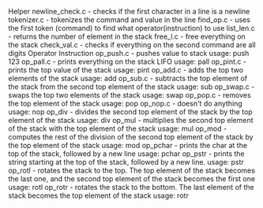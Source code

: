 Helper
newline_check.c - checks if the first character in a line is a newline
tokenizer.c - tokenizes the command and value in the line
find_op.c - uses the first token (command) to find what operator(instruction) to use
list_len.c - returns the number of element in the stack
free_l.c - free everything on the stack
check_val.c - checks if everything on the second command are all digits
Operator Instruction
op_push.c - pushes value to stack
usage: push 123
op_pall.c - prints everything on the stack LIFO
usage: pall
op_pint.c - prints the top value of the stack
usage: pint
op_add.c - adds the top two elements of the stack
usage: add
op_sub.c - subtracts the top element of the stack from the second top element of the stack
usage: sub
op_swap.c - swaps the top two elements of the stack
usage: swap
op_pop.c - removes the top element of the stack
usage: pop
op_nop.c - doesn't do anything
usage: nop
op_div - divides the second top element of the stack by the top element of the stack
usage: div
op_mul - multiplies the second top element of the stack with the top element of the stack
usage: mul
op_mod - computes the rest of the division of the second top element of the stack by the top element of the stack
usage: mod
op_pchar - prints the char at the top of the stack, followed by a new line
usage: pchar
op_pstr - prints the string starting at the top of the stack, followed by a new line.
usage: pstr
op_rotl - rotates the stack to the top. The top element of the stack becomes the last one, and the second top element of the stack becomes the first one
usage: rotl
op_rotr - rotates the stack to the bottom. The last element of the stack becomes the top element of the stack
usage: rotr
